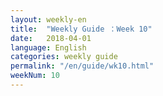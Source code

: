 ```yaml
---
layout: weekly-en
title:  "Weekly Guide ：Week 10"
date:   2018-04-01
language: English
categories: weekly guide
permalink: "/en/guide/wk10.html"
weekNum: 10
---
```

